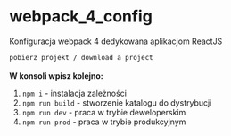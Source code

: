 # webpack_4_config
Konfiguracja webpack 4 dedykowana aplikacjom ReactJS

`pobierz projekt / download a project`
<br/>
<br/>
<b>W konsoli wpisz kolejno:</b>
<br/>
1) `npm i` - instalacja zależności
2) `npm run build` - stworzenie katalogu do dystrybucji
3) `npm run dev` - praca w trybie deweloperskim
4) `npm run prod` - praca w trybie produkcyjnym
